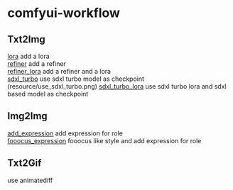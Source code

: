 # comfyui-workflow
## Txt2Img
[lora](src/txt2img/add_lora.json)  add a lora<br>
[refiner](src/txt2img/refiner.json)  add a refiner<br>
[refiner_lora](src/txt2img/refinder_lora.json)  add a refiner and a lora<br>
[sdxl_turbo](src/txt2img/use_sdxl_turbo.json)  use sdxl turbo model as checkpoint<br>
(resource/use_sdxl_turbo.png)
[sdxl_turbo_lora](src/txt2img/sdxl_turbo_lora.json)  use sdxl turbo lora and sdxl based model as checkpoint<br>
## Img2Img
[add_expression](src/img2img/add_expression.json)  add expression for role<br>
[fooocus_expression](src/img2img/fooocus_expression.json)  fooocus like style and add expression for role<br>
## Txt2Gif
use animatediff 

